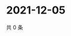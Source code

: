 # 2021-12-05

共 0 条

<!-- BEGIN WEIBO -->
<!-- 最后更新时间 Sun Dec 05 2021 10:04:48 GMT+0800 (China Standard Time) -->

<!-- END WEIBO -->
